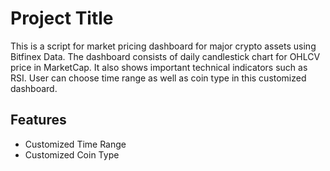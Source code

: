 
# Project Title
This is a script for market pricing dashboard for major crypto assets using Bitfinex Data. The dashboard consists of daily candlestick chart for OHLCV price in MarketCap. It also shows important technical indicators such as RSI. User can choose time range as well as coin type in this customized dashboard.

## Features

- Customized Time Range
- Customized Coin Type


